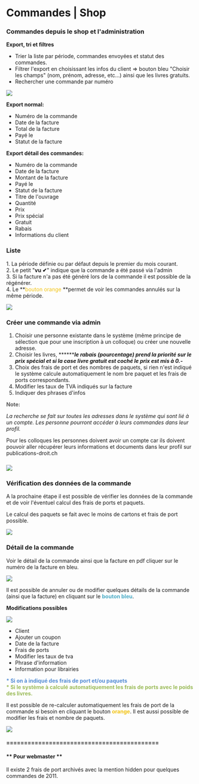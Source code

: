 Commandes | Shop
================

### Commandes depuis le shop et l'administration

**Export, tri et filtres**

- Trier la liste par période, commandes envoyées et statut des commandes.
- Filtrer l'export en choisissant les infos du client =&gt; bouton bleu "Choisir les champs" (nom, prénom, adresse, etc...) ainsi que les livres gratuits.
- Rechercher une commande par numéro

![](https://library.test/images/EZ89k9eonHRu0DtgBrGlNsllpHwtRz4GQyLWdgiw.png)

**Export normal:**

- Numéro de la commande
- Date de la facture
- Total de la facture
- Payé le
- Statut de la facture

**Export détail des commandes:**

- Numéro de la commande
- Date de la facture
- Montant de la facture
- Payé le
- Statut de la facture
- Titre de l'ouvrage
- Quantité
- Prix
- Prix spécial
- Gratuit
- Rabais
- Informations du client


### Liste

1\. La période définie ou par défaut depuis le premier du mois courant.  
2\. Le petit "**vu <span class="emoji">✔</span>**" indique que la commande a été passé via l'admin  
3\. Si la facture n'a pas été généré lors de la commande il est possible de la régénérer.  
4\. Le **<span style="color: rgb(242, 195, 20);">bouton orange </span>**permet de voir les commandes annulés sur la même période.

![](https://library.test/images/8MLEWVsyT4rO0qHtVIsTM3knx1pki0cmZZ3kOIBe.png)

### Créer une commande via admin

1. Choisir une personne existante dans le système (même principe de sélection que pour une inscription à un colloque) ou créer une nouvelle adresse.
2. Choisir les livres, ***<span></span>******le rabais (pourcentage) prend la priorité sur le prix spécial et si la case livre gratuit est coché le prix est mis à 0.-***
3. Choix des frais de port et des nombres de paquets, si rien n'est indiqué le système calcule automatiquement le nom bre paquet et les frais de ports correspondants.
4. Modifier les taux de TVA indiqués sur la facture
5. Indiquer des phrases d'infos

**<span style="color: rgb(89, 89, 89);">Note:</span>**

*La recherche se fait sur toutes les adresses dans le système qui sont lié à un compte. Les personne pourront accéder à leurs commandes dans leur profil.*

Pour les colloques les personnes doivent avoir un compte car ils doivent pouvoir aller récupérer leurs informations et documents dans leur profil sur publications-droit.ch

### ![](https://library.test/images/jo5JRs5dUm6FvdH6OuIuvSEKgKW5xxbyeD8OxQsd.png)

###   


### Vérification des données de la commande  


A la prochaine étape il est possible de vérifier les données de la commande et de voir l'éventuel calcul des frais de ports et paquets.

Le calcul des paquets se fait avec le moins de cartons et frais de port possible.

![](https://library.test/images/p3IXd2E0NHGNdOkjlgLuctxmyDQZd2TWxHjUoXhx.png)

### Détail de la commande  


Voir le détail de la commande ainsi que la facture en pdf cliquer sur le numéro de la facture en bleu.

![](https://library.test/images/NJF6i55sAoHtegDKw6RUMvF4qzpMvntBiw1eP1GG.png)

Il est possible de annuler ou de modifier quelques détails de la commande (ainsi que la facture) en cliquant sur le **<span style="color: rgb(75, 172, 198);">bouton bleu</span>**.

  
**Modifications possibles**

![](https://library.test/images/H71NTzgtsAO0ul0neuNhAcGPfshhs8snxirRdz6u.png)

- Client
- Ajouter un coupon
- Date de la facture
- Frais de ports
- Modifier les taux de tva
- Phrase d'information
- Information pour librairies

**<span style="color: rgb(84, 141, 212);">\* Si on à indiqué des frais de port et/ou paquets</span>**  
**<span style="color: rgb(155, 187, 89);">\* Si le système à calculé automatiquement les frais de ports avec le poids des livres.</span>**

Il est possible de re-calculer automatiquement les frais de port de la commande si besoin en cliquant le bouton **<span style="color: rgb(242, 195, 20);">orange</span>**. Il est aussi possible de modifier les frais et nombre de paquets.

![](https://library.test/images/rgmpuZIowcjeNjsLm8wVolQSftakLRbl1Hkljjdz.png)

#### ===========================================  


#### \*\* Pour webmaster \*\*

Il existe 2 frais de port archivés avec la mention hidden pour quelques commandes de 2011.
